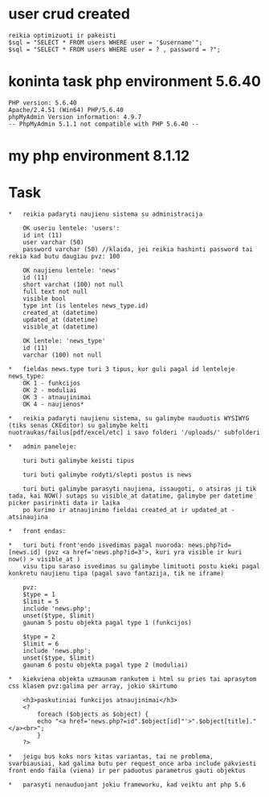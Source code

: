 
#   user crud created

    reikia optimizuoti ir pakeisti   
    $sql = "SELECT * FROM users WHERE user = '$username'";
    $sql = "SELECT * FROM users WHERE user = ? , password = ?";

#   koninta task php environment 5.6.40

    PHP version: 5.6.40
    Apache/2.4.51 (Win64) PHP/5.6.40
    phpMyAdmin Version information: 4.9.7
    -- PhpMyAdmin 5.1.1 not compatible with PHP 5.6.40 --

#   my php environment 8.1.12

#   Task

    *   reikia padaryti naujienu sistema su administracija

        OK useriu lentele: 'users':
        id int (11)
        user varchar (50)
        password varchar (50) //klaida, jei reikia hashinti password tai rekia kad butu daugiau pvz: 100

        OK naujienu lentele: 'news'
        id (11)
        short varchat (100) not null
        full text not null
        visible bool
        type int (is lenteles news_type.id)
        created_at (datetime)
        updated_at (datetime)
        visible_at (datetime)

        OK lentele: 'news_type'
        id (11)
        varchar (100) not null

    *   fieldas news.type turi 3 tipus, kur guli pagal id lenteleje news_type:
        OK 1 - funkcijos
        OK 2 - moduliai
        OK 3 - atnaujinimai
        OK 4 - naujienos*

    *   reikia padaryti naujienu sistema, su galimybe nauduotis WYSIWYG (tiks senas CKEditor) su galimybe kelti nuotraukas/failus[pdf/excel/etc] i savo folderi '/uploads/' subfolderi

    *   admin paneleje:

        turi buti galimybe keisti tipus

        turi buti galimybe rodyti/slepti postus is news

        turi buti galimybe parasyti naujiena, issaugoti, o atsiras ji tik tada, kai NOW() sutaps su visible_at datatime, galimybe per datetime picker pasirinkti data ir laika
        po kurimo ir atnaujinimo fieldai created_at ir updated_at - atsinaujina

    *   front endas:

    *   turi buti front'endo isvedimas pagal nuoroda: news.php?id=[news.id] (pvz <a href='news.php?id=3'>, kuri yra visible ir kuri now() > visible_at )
        visu tipu saraso isvedimas su galimybe limituoti postu kieki pagal konkretu naujienu tipa (pagal savo fantazija, tik ne iframe)

        pvz:
        $type = 1
        $limit = 5
        include 'news.php';
        unset($type, $limit)
        gaunam 5 postu objekta pagal type 1 (funkcijos)

        $type = 2
        $limit = 6
        include 'news.php';
        unset($type, $limit)
        gaunam 6 postu objekta pagal type 2 (moduliai)

    *   kiekviena objekta uzmaunam rankutem i html su pries tai aprasytom css klasem pvz:galima per array, jokio skirtumo

        <h3>paskutiniai funkcijos atnaujinimai</h3>
        <?
            foreach ($objects as $object) {
            echo "<a href='news.php?=id".$object[id]"'>".$object[title]."</a><br>";
            }
        ?>

    *   jeigu bus koks nors kitas variantas, tai ne problema, svarbiausiai, kad galima butu per request_once arba include pakviesti front endo faila (viena) ir per paduotus parametrus gauti objektus

    *   parasyti nenauduojant jokiu frameworku, kad veiktu ant php 5.6
